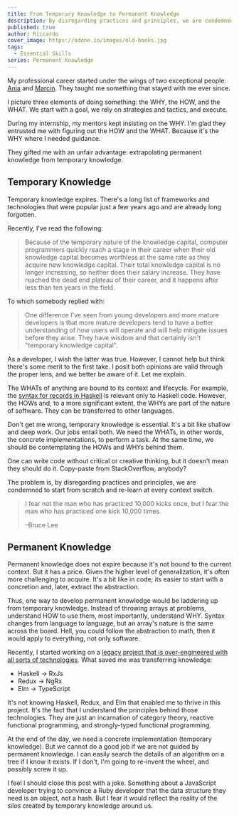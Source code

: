 ```yaml
---
title: From Temporary Knowledge to Permanent Knowledge
description: By disregarding practices and principles, we are condemned to start from scratch and re-learn at every context switch.
published: true
author: Riccardo
cover_image: https://odone.io/images/old-books.jpg
tags:
  - Essential Skills
series: Permanent Knowledge
---
```


My professional career started under the wings of two exceptional people: [Ania](https://twitter.com/szynszyliszys) and [Marcin](https://www.linkedin.com/in/marcinkostrzewa). They taught me something that stayed with me ever since.

I picture three elements of doing something: the WHY, the HOW, and the WHAT. We start with a goal, we rely on strategies and tactics, and execute.

During my internship, my mentors kept insisting on the WHY. I'm glad they entrusted me with figuring out the HOW and the WHAT. Because it's the WHY where I needed guidance.

They gifted me with an unfair advantage: extrapolating permanent knowledge from temporary knowledge.

## Temporary Knowledge

Temporary knowledge expires. There's a long list of frameworks and technologies that were popular just a few years ago and are already long forgotten.

Recently, I've read the following:

> Because of the temporary nature of the knowledge capital, computer programmers quickly reach a stage in their career when their old knowledge capital becomes worthless at the same rate as they acquire new knowledge capital. Their total knowledge capital is no longer increasing, so neither does their salary increase. They have reached the dead end plateau of their career, and it happens after less than ten years in the field.

To which somebody replied with:

> One difference I've seen from young developers and more mature developers is that more mature developers tend to have a better understanding of how users will operate and will help mitigate issues before they arise. They have wisdom and that certainly isn't "temporary knowledge capital".

As a developer, I wish the latter was true. However, I cannot help but think there's some merit to the first take. I posit both opinions are valid through the proper lens, and we better be aware of it. Let me explain.

The WHATs of anything are bound to its context and lifecycle. For example, the [syntax for records in Haskell](https://odone.io/posts/2020-06-01-records-haskell.html) is relevant only to Haskell code. However, the HOWs and, to a more significant extent, the WHYs are part of the nature of software. They can be transferred to other languages.

Don't get me wrong, temporary knowledge is essential. It's a bit like shallow and deep work. Our jobs entail both. We need the WHATs, in other words, the concrete implementations, to perform a task. At the same time, we should be contemplating the HOWs and WHYs behind them.

One can write code without critical or creative thinking, but it doesn't mean they should do it. Copy-paste from StackOverflow, anybody?

The problem is, by disregarding practices and principles, we are condemned to start from scratch and re-learn at every context switch.

> I fear not the man who has practiced 10,000 kicks once, but I fear the man who has practiced one kick 10,000 times.
>
> –Bruce Lee

## Permanent Knowledge

Permanent knowledge does not expire because it's not bound to the current context. But it has a price. Given the higher level of generalization, it's often more challenging to acquire. It's a bit like in code, its easier to start with a concretion and, later, extract the abstraction.

Thus, one way to develop permanent knowledge would be laddering up from temporary knowledge. Instead of throwing arrays at problems, understand HOW to use them, most importantly, understand WHY. Syntax changes from language to language, but an array's nature is the same across the board. Hell, you could follow the abstraction to math, then it would apply to everything, not only software.

Recently, I started working on a [legacy project that is over-engineered with all sorts of technologies](https://odone.io/posts/2020-07-10-grateful-for-the-opportunity-of-working-on-legacy-code.html). What saved me was transferring knowledge:

- Haskell -> RxJs
- Redux -> NgRx
- Elm -> TypeScript

It's not knowing Haskell, Redux, and Elm that enabled me to thrive in this project. It's the fact that I understand the principles behind those technologies. They are just an incarnation of category theory, reactive functional programming, and strongly-typed functional programming.

At the end of the day, we need a concrete implementation (temporary knowledge). But we cannot do a good job if we are not guided by permanent knowledge. I can easily search the details of an algorithm on a tree if I know it exists. If I don't, I'm going to re-invent the wheel, and possibly screw it up.

I feel I should close this post with a joke. Something about a JavaScript developer trying to convince a Ruby developer that the data structure they need is an object, not a hash. But I fear it would reflect the reality of the silos created by temporary knowledge around us.
